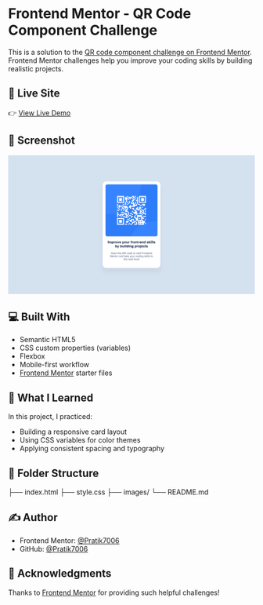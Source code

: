 # Frontend Mentor - QR Code Component Challenge

This is a solution to the [QR code component challenge on Frontend Mentor](https://www.frontendmentor.io/challenges/qr-code-component-iux_sIO_H). Frontend Mentor challenges help you improve your coding skills by building realistic projects.

## 🔗 Live Site

👉 [View Live Demo](https://qr-code-component-neon-nine.vercel.app/)

## 📸 Screenshot

![Screenshot of the completed challenge](./screenshot.png)

## 💻 Built With

- Semantic HTML5
- CSS custom properties (variables)
- Flexbox
- Mobile-first workflow
- [Frontend Mentor](https://www.frontendmentor.io) starter files

## 🚀 What I Learned

In this project, I practiced:

- Building a responsive card layout
- Using CSS variables for color themes
- Applying consistent spacing and typography

## 📂 Folder Structure
├── index.html
├── style.css
├── images/
└── README.md


## ✍️ Author

- Frontend Mentor: [@Pratik7006](https://www.frontendmentor.io/profile/Pratik7006)
- GitHub: [@Pratik7006](https://github.com/Pratik7006)

## 🤝 Acknowledgments

Thanks to [Frontend Mentor](https://www.frontendmentor.io) for providing such helpful challenges!


